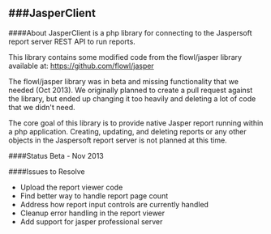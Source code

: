 ###JasperClient
--


####About
JasperClient is a php library for connecting to the Jaspersoft report server
REST API to run reports.
 
This library contains some modified code from the flowl/jasper library available at:
https://github.com/flowl/jasper

The flowl/jasper library was in beta and missing functionality that we needed
(Oct 2013). We originally planned to create a pull request against the library,
but ended up changing it too heavily and deleting a lot of code that we didn't
need.

The core goal of this library is to provide native Jasper report running within
a php application. Creating, updating, and deleting reports or any other objects
in the Jaspersoft report server is not planned at this time.


####Status
Beta - Nov 2013


####Issues to Resolve
* Upload the report viewer code
* Find better way to handle report page count
* Address how report input controls are currently handled
* Cleanup error handling in the report viewer
* Add support for jasper professional server

